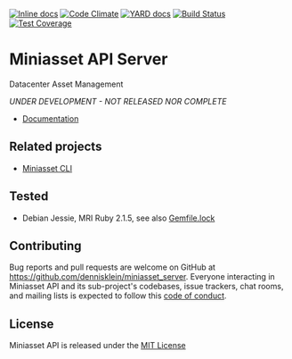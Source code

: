 [![Inline docs](https://inch-ci.org/github/dennisklein/miniasset_server.svg?branch=master&style=flat)](http://inch-ci.org/github/dennisklein/miniasset_server)
[![Code Climate](https://codeclimate.com/github/dennisklein/miniasset_server/badges/gpa.svg)](https://codeclimate.com/github/dennisklein/miniasset_server)
[![YARD docs](http://img.shields.io/badge/yard-docs-blue.svg)](http://dennisklein.github.io/miniasset_server/docs/frames.html#!file.Main.html)
[![Build Status](https://travis-ci.org/dennisklein/miniasset_server.svg?branch=master)](https://travis-ci.org/dennisklein/miniasset_server)
[![Test Coverage](https://codeclimate.com/github/dennisklein/miniasset_server/badges/coverage.svg)](https://codeclimate.com/github/dennisklein/miniasset_server/coverage)

# Miniasset API Server

Datacenter Asset Management

*UNDER DEVELOPMENT - NOT RELEASED NOR COMPLETE*

* [Documentation](http://dennisklein.github.io/miniasset_server/docs/frames.html#!file.Main.html)

## Related projects

* [Miniasset CLI](https://github.com/dennisklein/miniasset)

## Tested

* Debian Jessie, MRI Ruby 2.1.5, see also [Gemfile.lock](Gemfile.lock)

## Contributing

Bug reports and pull requests are welcome on GitHub at https://github.com/dennisklein/miniasset_server. Everyone interacting in Miniasset API and its sub-project's codebases, issue trackers, chat rooms, and mailing lists is expected to follow this [code of conduct](CODE_OF_CONDUCT.md).

## License

Miniasset API is released under the [MIT License](LICENSE)


